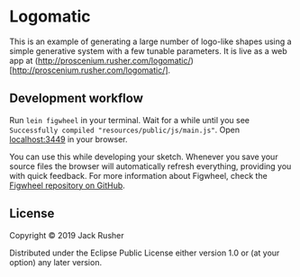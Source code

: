 # Logomatic

This is an example of generating a large number of logo-like shapes
using a simple generative system with a few tunable parameters. It is
live as a web app at
(http://proscenium.rusher.com/logomatic/)[http://proscenium.rusher.com/logomatic/].

## Development workflow

Run `lein figwheel` in your terminal. Wait for a while until you see `Successfully compiled "resources/public/js/main.js"`. Open [localhost:3449](http://localhost:3449) in your browser.

You can use this while developing your sketch. Whenever you save your source files the browser will automatically refresh everything, providing you with quick feedback. For more information about Figwheel, check the [Figwheel repository on GitHub](https://github.com/bhauman/lein-figwheel).

## License

Copyright © 2019 Jack Rusher

Distributed under the Eclipse Public License either version 1.0 or (at
your option) any later version.
